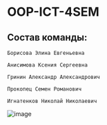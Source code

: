 # OOP-ICT-4SEM

## Состав команды:
```
Борисова Элина Евгеньевна

Анисимова Ксения Сергеевна

Гринин Александр Александрович

Прокопец Семен Романович

Игнатенков Николай Николаевич
```
![image](https://github.com/lilbeb/OOP-ICT-4SEM/assets/112980469/81700111-218d-497c-aeb8-cb27f54c4062)
